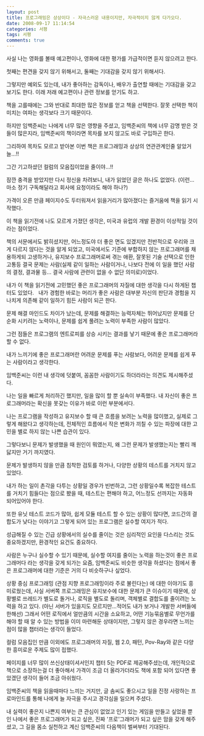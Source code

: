 ```yaml
---
layout: post
title: 프로그래밍은 상상이다 - 자극스러운 내용이지만, 자극적이지 않게 다가오다.
date: 2008-09-17 11:14:54
categories: 서평
tags: 서평
comments: true
---
```


사실 나는 영화를 볼때 예고편이나, 영화에 대한 평가를 가급적이면 듣지 않으려고 한다.

첫째는 편견을 갖지 않기 위해서고, 둘째는 기대감을 갖지 않기 위해서다.

그렇지만 예외도 있는데, 내가 좋아하는 감독이나, 배우가 출연할 때에는 기대감을 갖고 보기도 한다. 이래 저래 예고편이나 관련 정보를 얻기도 하고.

책을 고를때에는 그와 반대로 최대한 많은 정보를 얻고 책을 선택한다. 잘못 선택한 책이 미치는 여파는 생각보다 크기 때문이다.

하지만 임백준씨는 나에게 너무 많은 영향을 주셨고, 임백준씨의 책에 너무 감명 받은 것들이 많은지라, 임백준씨의 책이라면 목차를 보지 않고도 바로 구입하곤 한다.

그리하여 목차도 모르고 받아본 이번 책은 프로그래밍과 상상의 연관관계인줄 알았거늘...!!

그간 기고하셨던 컬럼의 모음집이었을 줄이야...!!

잠깐 충격을 받았지만 다시 정신을 차려보니, 내가 읽었던 글은 하나도 없었다. (이런...마소 정기 구독해달라고 회사에 요청이라도 해야 하나?)

가격이 오른 만큼 페이지수도 두터워져서 읽을거리가 많아졌다는 즐거움에 책을 읽기 시작했다.

이 책을 읽기전에 나도 모르게 가졌던 생각은, 미국과 유럽의 개발 환경이 이상적일 것이라는 점이었다.

책의 서문에서도 밝히셨지만, 어느정도야 더 좋은 면도 있겠지만 전반적으로 우리와 크게 다르지 않다는 것을 알게 되었고, 미국에서도 기준에 부합하지 않는 프로그래머를 채용하게되 고생하거나, 유지보수 프로그래머로써 겪는 애환, 잘못된 기술 선택으로 인한 고통등 결국 문제는 사람(실제 같이 일하는 사람이거나, 나보다 전에 이 일을 했던 사람의 결정, 결과물 등... 결국 사람에 관련이 없을 수 없단 의미로)이었다.

내가 이 책을 읽기전에 고민했던 좋은 프로그래머의 자질에 대한 생각을 다시 하게된 챕터도 있었다.
 
내가 경험한 바로는 머리가 좋은 사람은 대부분 자신의 판단과 경험을 지나치게 의존해 같이 일하기 힘든 사람이 되곤 한다.

문제 해결 마인드도 차이가 났는데, 문제를 해결하는 능력자체는 뛰어났지만 문제를 단순화 시키려는 노력이나, 문제를 쉽게 풀려는 노력이 부족한 사람이 많았다.

그런 점들은 프로그램의 엔트로피를 상승 시키는 결과를 낳기 때문에 좋은 프로그래머라 할 수 없다.

내가 느끼기에 좋은 프로그래머란 어려운 문제를 푸는 사람보다, 어려운 문제를 쉽게 푸는 사람이라고 생각한다.

임백준씨는 이런 내 생각에 덧붙여, 꼼꼼한 사람이기도 하더라라는 의견도 제시해주셨다.

나는 일을 빠르게 처리하긴 했지만, 일을 많이 할 뿐 실속이 부족했다. 내 자신이 좋은 프로그래머라는 확신을 못갖는 이유가 바로 이런 부분에서다.

나는 프로그램을 작성하고 유지보수 할 때 큰 흐름을 보려는 노력을 많이했고, 실제로 그렇게 해왔다고 생각하는데, 전체적인 흐름에서 작은 변화가 끼칠 수 있는 파장에 대한 고민을 별로 하지 않는 나쁜 습관이 있다.

그렇다보니 문제가 발생했을 때 원인이 뭐였는지, 왜 그런 문제가 발생했는지는 빨리 깨닳지만 거기 까지였다.

문제가 발생하지 않을 만큼 침착한 검토를 하거나, 다양한 상황의 테스트를 거치지 않고 있었다.

내가 하는 일이 촌각을 다투는 상황일 경우가 빈번하고, 그런 상황일수록 복잡한 테스트를 거치기 힘들다는 점으로 봤을 때, 테스트는 편해야 하고, 어느정도 선까지는 자동화 되어있어야 한다.

또한 유닛 테스트 코드가 많아, 쉽게 모듈 테스트 할 수 있는 상황이 많다면, 코드간의 결합도가 낮다는 이야기고 그렇게 되어 있는 프로그램은 실수할 여지가 적다.

성급해질 수 있는 긴급 상황에서의 실수를 줄이는 것은 심리적인 요인을 다스리는 것도 중요하겠지만, 환경적인 요건도 중요하다.

사람은 누구나 실수할 수 있기 때문에, 실수할 여지를 줄이는 노력을 하는것이 좋은 프로그래머다 라는 생각을 갖게 되가는 요즘, 임백준씨도 비슷한 생각을 하셨다는 점에서 좋은 프로그래머에 대한 기준은 거의 다 비슷하구나 싶었다.

상황 중심 프로그래밍 (관점 지향 프로그래밍이라 주로 불린다는) 에 대한 이야기도 흥미로웠는데, 사실 서버쪽 프로그래밍은 유지보수에 대한 문제가 큰 이슈이기 때문에, 상황별로 쓰레드가 별도로 돌거나, 로직을 별도로 돌리며, 객체별로 결합도를 줄이려는 노력을 하고 있다. (아닌 서버가 있을지도 모르지만...적어도 내가 보거나 개발한 서버들에 한해선) 그래서 어떤 로직에서 얼만큼의 시간을 소요하고, 어떤 기능묶음별로 무언가를 해야 할 때 알 수 있는 방법을 이미 마련해둔 상태이지만, 그렇지 않은 경우라면 느끼는 점이 많을 챕터라는 생각이 들었다.

컬럼 모음집인 만큼 이외에도 프로그래머의 자질, 웹 2.0, 패턴, Pov-Ray와 같은 다양한 흥미로운 주제도 많이 접했다.

페이지를 너무 많이 쓰신상태이셔서인지 챕터 5는 PDF로 제공해주셨는데, 개인적으로 책으로 소장하는걸 더 좋아해서 가격이 조금 더 올라가더라도 책에 포함 되어 있다면 좋았겠단 생각이 들어 조금 아쉬웠다.

임백준씨의 책을 읽을때마다 느끼는 거지만, 글 솜씨도 좋으시고 일을 진정 사랑하는 프로마인드를 통해 나에게 늘 자극을 주시고 경각심을 일으켜 주셨다.

내 실력이 좋은지 나쁜지 여부는 큰 관심이 없었고 인기 있는 게임을 만들고 싶었을 뿐인 나에서 좋은 프로그래머가 되고 싶은, 진짜 '프로'그래머가 되고 싶은 맘을 갖게 해주셨고, 그 길을 몸소 실천하고 계신 임백준씨의 다음책이 벌써부터 기대된다.